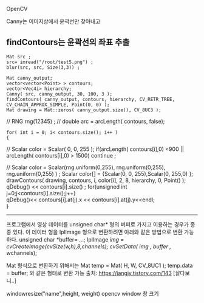 OpenCV 

Canny는 이미지상에서 윤곽선만 찾아내고

findContours는 윤곽선의 좌표 추출
--- 
    Mat src ;
    src= imread("/root/test5.png") ;
    blur(src, src, Size(3,3)) ;

    Mat canny_output;
    vector<vector<Point> > contours;
    vector<Vec4i> hierarchy;
    Canny( src, canny_output, 30, 100, 3 );
    findContours( canny_output, contours, hierarchy, CV_RETR_TREE, CV_CHAIN_APPROX_SIMPLE, Point(0, 0) );
    Mat drawing = Mat::zeros( canny_output.size(), CV_8UC3 );
//    RNG rng(12345) ;
//    double arc = arcLength( contours, false);

    for( int i = 0; i< contours.size(); i++ )
    {
//      Scalar color = Scalar( 0, 0, 255 );
        if(arcLength( contours[i],0) <900 || arcLength( contours[i],0) > 1500)
            continue ;

//        Scalar color = Scalar(rng.uniform(0,255), rng.uniform(0,255), rng.uniform(0,255) ) ;
        Scalar color[] = {Scalar(0, 0, 255),Scalar(0, 255,0) };
        drawContours( drawing, contours, i, color[i], 2, 8, hierarchy, 0, Point() );
        qDebug() << contours[i].size() ;
        for(unsigned int j=0;j<contours[i].size();j++)        
            qDebug()<< contours[i].at(j).x << contours[i].at(j).y<<endl;         
    }


--- 
프로그램에서 영상 데이터를 unsigned char* 형의 버퍼로 가지고 이용하는 경우가 종종 있다.
이 데이터 형을 IplImage 형으로 변환하려면 아래와 같은 방법으로 변환 가능하다.
unsigned char *buffer= ...;
IplImage *img = cvCreateImage(cvSize(w,h),8,channels);
cvSetData( img , buffer , w*channels);

Mat 형식으로 변환하기 위해서는 
Mat temp = Mat( H, W, CV_8UC1 );
temp.data = buffer;
와 같은 형태로 변환 가능
출처: https://jangjy.tistory.com/143 [살다보니..]

windowresize("name",height, weight) opencv window 창 크기 
